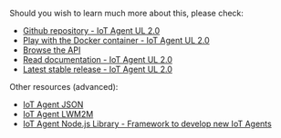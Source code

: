 Should you wish to learn much more about this, please check: 

   - [Github repository - IoT Agent UL 2.0](https://github.com/Fiware/iot.IoTagent-UL)
   - [Play with the Docker container - IoT Agent UL 2.0](https://hub.docker.com/r/fiware/iotagent-ul/)
   - [Browse the API](http://docs.telefonicaiotiotagents.apiary.io)
   - [Read documentation - IoT Agent UL 2.0](http://fiware-iotagent-ul.readthedocs.io/en/latest/)
   - [Latest stable release - IoT Agent UL 2.0](https://github.com/Fiware/iot.IoTagent-UL/releases/latest)
   
   Other resources (advanced):
   
   - [IoT Agent JSON](https://github.com/Fiware/iot.IoTagent-JSON)
   - [IoT Agent LWM2M](https://github.com/Fiware/iot.IoTagent-LWM2M)
   - [IoT Agent Node.js Library - Framework to develop new IoT Agents](https://github.com/Fiware/iot.IoTagent-node-lib)